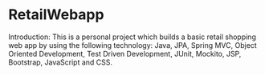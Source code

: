# RetailWebapp
Introduction: 
	This is a personal project which builds a basic retail shopping web app by using the following technology: Java, JPA, Spring MVC, Object Oriented Development, Test Driven Development, JUnit, Mockito, JSP, Bootstrap, JavaScript and CSS.
